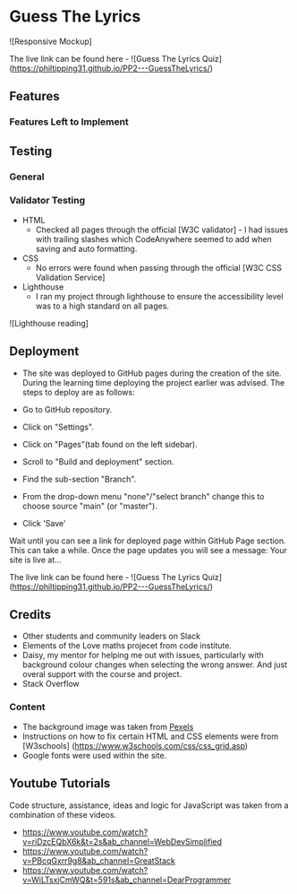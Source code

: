 # Guess The Lyrics




![Responsive Mockup]

The live link can be found here - ![Guess The Lyrics Quiz] (https://philtipping31.github.io/PP2---GuessTheLyrics/)

## Features

### Features Left to Implement

## Testing

### General


### Validator Testing

- HTML
  - Checked all pages through the official [W3C validator] - I had issues with trailing slashes which CodeAnywhere seemed to add when saving and auto formatting. 
- CSS
  - No errors were found when passing through the official [W3C CSS Validation Service]
- Lighthouse
  - I ran my project through lighthouse to ensure the accessibility level was to a high standard on all pages.

![Lighthouse reading]


## Deployment


- The site was deployed to GitHub pages during the creation of the site. During the learning time deploying the project earlier was advised. The steps to deploy are as follows:

- Go to GitHub repository.
- Click on "Settings".
- Click on "Pages"(tab found on the left sidebar).
- Scroll to "Build and deployment" section.
- Find the sub-section "Branch".
- From the drop-down menu "none"/"select branch" change this to choose source "main" (or "master").
- Click 'Save'

Wait until you can see a link for deployed page within GitHub Page section. This can take a while. Once the page updates you will see a message: Your site is live at...

The live link can be found here - ![Guess The Lyrics Quiz] (https://philtipping31.github.io/PP2---GuessTheLyrics/)


## Credits

- Other students and community leaders on Slack
- Elements of the Love maths projecet from code institute.
- Daisy, my mentor for helping me out with issues, particularly with background colour changes when selecting the wrong answer. And just overal support with the course and project.
- Stack Overflow

### Content

- The background image was taken from [Pexels](https://www.pexels.com/search/)
- Instructions on how to fix certain HTML and CSS elements were from [W3schools] (https://www.w3schools.com/css/css_grid.asp)
- Google fonts were used within the site.

## Youtube Tutorials

Code structure, assistance, ideas and logic for JavaScript was taken from a combination of these videos.

- <https://www.youtube.com/watch?v=riDzcEQbX6k&t=2s&ab_channel=WebDevSimplified>
- <https://www.youtube.com/watch?v=PBcqGxrr9g8&ab_channel=GreatStack>
- <https://www.youtube.com/watch?v=WiLTsxjCmWQ&t=591s&ab_channel=DearProgrammer>
